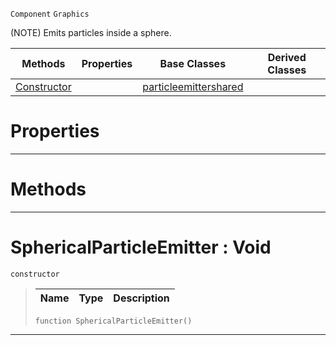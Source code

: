  `Component` `Graphics`



(NOTE) Emits particles inside a sphere.

|Methods|Properties|Base Classes|Derived Classes|
|---|---|---|---|
|[ Constructor](https://plasmaengine.github.io/PlasmaDocs/Plasma1/C++/code_reference/class_reference/sphericalparticleemitter.markdown#sphericalparticleemitter)| |[particleemittershared](https://plasmaengine.github.io/PlasmaDocs/Plasma1/C++/code_reference/class_reference/particleemittershared.markdown)| |


 #  Properties


---  
 #  Methods


---  
 #  SphericalParticleEmitter : Void

 `constructor`

> 
> |Name|Type|Description|
> |---|---|---|
> ``` lang=cpp, name=Lightning
> function SphericalParticleEmitter()
> ``` 


---  
 

 